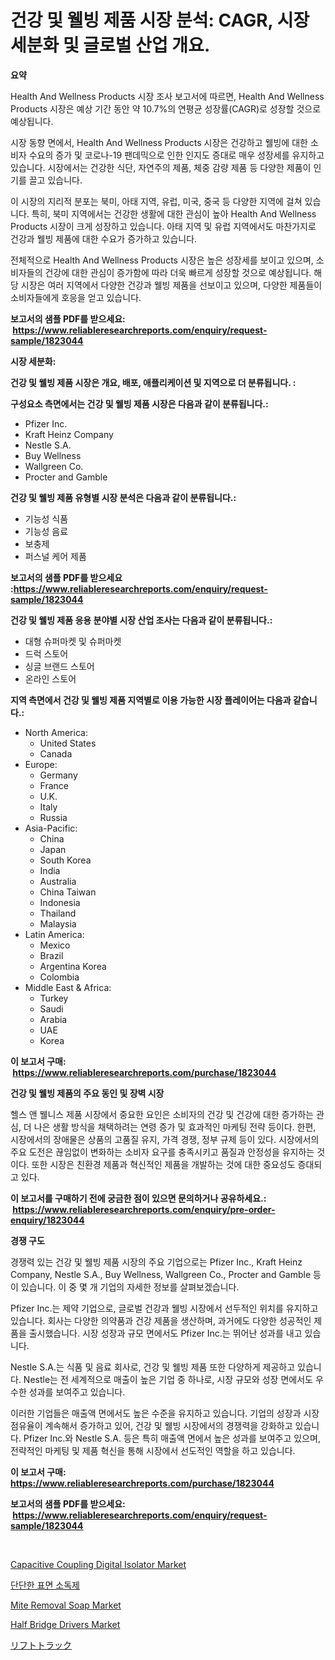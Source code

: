<p><h1>건강 및 웰빙 제품 시장 분석: CAGR, 시장 세분화 및 글로벌 산업 개요.</h1></p><p><strong>요약</strong></p>
<p><p>Health And Wellness Products 시장 조사 보고서에 따르면, Health And Wellness Products 시장은 예상 기간 동안 약 10.7%의 연평균 성장률(CAGR)로 성장할 것으로 예상됩니다.</p><p>시장 동향 면에서, Health And Wellness Products 시장은 건강하고 웰빙에 대한 소비자 수요의 증가 및 코로나-19 팬데믹으로 인한 인지도 증대로 매우 성장세를 유지하고 있습니다. 시장에서는 건강한 식단, 자연주의 제품, 체중 감량 제품 등 다양한 제품이 인기를 끌고 있습니다.</p><p>이 시장의 지리적 분포는 북미, 아태 지역, 유럽, 미국, 중국 등 다양한 지역에 걸쳐 있습니다. 특히, 북미 지역에서는 건강한 생활에 대한 관심이 높아 Health And Wellness Products 시장이 크게 성장하고 있습니다. 아태 지역 및 유럽 지역에서도 마찬가지로 건강과 웰빙 제품에 대한 수요가 증가하고 있습니다.</p><p>전체적으로 Health And Wellness Products 시장은 높은 성장세를 보이고 있으며, 소비자들의 건강에 대한 관심이 증가함에 따라 더욱 빠르게 성장할 것으로 예상됩니다. 해당 시장은 여러 지역에서 다양한 건강과 웰빙 제품을 선보이고 있으며, 다양한 제품들이 소비자들에게 호응을 얻고 있습니다.</p></p>
<p><strong>보고서의 샘플 PDF를 받으세요: &nbsp;<a href="https://www.reliableresearchreports.com/enquiry/request-sample/1823044">https://www.reliableresearchreports.com/enquiry/request-sample/1823044</a></strong></p>
<p><strong>시장 세분화:</strong></p>
<p><strong> 건강 및 웰빙 제품 시장은 개요, 배포, 애플리케이션 및 지역으로 더 분류됩니다. :</strong></p>
<p><strong>구성요소 측면에서는 건강 및 웰빙 제품 시장은 다음과 같이 분류됩니다.:</strong></p>
<p><ul><li>Pfizer Inc.</li><li>Kraft Heinz Company</li><li>Nestle S.A.</li><li>Buy Wellness</li><li>Wallgreen Co.</li><li>Procter and Gamble</li></ul></p>
<p><strong> 건강 및 웰빙 제품 유형별 시장 분석은 다음과 같이 분류됩니다.:</strong></p>
<p><ul><li>기능성 식품</li><li>기능성 음료</li><li>보충제</li><li>퍼스널 케어 제품</li></ul></p>
<p><strong>보고서의 샘플 PDF를 받으세요 :<a href="https://www.reliableresearchreports.com/enquiry/request-sample/1823044">https://www.reliableresearchreports.com/enquiry/request-sample/1823044</a></strong></p>
<p><strong> 건강 및 웰빙 제품 응용 분야별 시장 산업 조사는 다음과 같이 분류됩니다.:</strong></p>
<p><ul><li>대형 슈퍼마켓 및 슈퍼마켓</li><li>드럭 스토어</li><li>싱글 브랜드 스토어</li><li>온라인 스토어</li></ul></p>
<p><strong>지역 측면에서 건강 및 웰빙 제품 지역별로 이용 가능한 시장 플레이어는 다음과 같습니다.:</strong></p>
<p><ul>
    <li>
        North America:
        <ul>
            <li>United States</li>
            <li>Canada</li>
        </ul>
    </li>
    <li>
        Europe:
        <ul>
            <li>Germany</li>
            <li>France</li>
            <li>U.K.</li>
            <li>Italy</li>
            <li>Russia</li>
        </ul>
    </li>
    <li>
        Asia-Pacific:
        <ul>
            <li>China</li>
            <li>Japan</li>
            <li>South Korea</li>
            <li>India</li>
            <li>Australia</li>
            <li>China Taiwan</li>
            <li>Indonesia</li>
            <li>Thailand</li>
            <li>Malaysia</li>
        </ul>
    </li>
    <li>
        Latin America:
        <ul>
            <li>Mexico</li>
            <li>Brazil</li>
            <li>Argentina Korea</li>
            <li>Colombia</li>
        </ul>
    </li>
    <li>
        Middle East & Africa:
        <ul>
            <li>Turkey</li>
            <li>Saudi</li>
            <li>Arabia</li>
            <li>UAE</li>
            <li>Korea</li>
        </ul>
    </li>
    </ul></p>
<p><strong>이 보고서 구매: &nbsp;<a href="https://www.reliableresearchreports.com/purchase/1823044">https://www.reliableresearchreports.com/purchase/1823044</a></strong></p>
<p><strong>건강 및 웰빙 제품의 주요 동인 및 장벽 시장</strong></p>
<p><p>헬스 앤 웰니스 제품 시장에서 중요한 요인은 소비자의 건강 및 건강에 대한 증가하는 관심, 더 나은 생활 방식을 채택하려는 연령 증가 및 효과적인 마케팅 전략 등이다. 한편, 시장에서의 장애물은 상품의 고품질 유지, 가격 경쟁, 정부 규제 등이 있다. 시장에서의 주요 도전은 끊임없이 변화하는 소비자 요구를 충족시키고 품질과 안정성을 유지하는 것이다. 또한 시장은 친환경 제품과 혁신적인 제품을 개발하는 것에 대한 중요성도 증대되고 있다.</p></p>
<p><strong>이 보고서를 구매하기 전에 궁금한 점이 있으면 문의하거나 공유하세요.: &nbsp;<a href="https://www.reliableresearchreports.com/enquiry/pre-order-enquiry/1823044">https://www.reliableresearchreports.com/enquiry/pre-order-enquiry/1823044</a></strong></p>
<p><strong>경쟁 구도</strong></p>
<p><p>경쟁력 있는 건강 및 웰빙 제품 시장의 주요 기업으로는 Pfizer Inc., Kraft Heinz Company, Nestle S.A., Buy Wellness, Wallgreen Co., Procter and Gamble 등이 있습니다. 이 중 몇 개 기업의 자세한 정보를 살펴보겠습니다.</p><p>Pfizer Inc.는 제약 기업으로, 글로벌 건강과 웰빙 시장에서 선두적인 위치를 유지하고 있습니다. 회사는 다양한 의약품과 건강 제품을 생산하며, 과거에도 다양한 성공적인 제품을 출시했습니다. 시장 성장과 규모 면에서도 Pfizer Inc.는 뛰어난 성과를 내고 있습니다.</p><p>Nestle S.A.는 식품 및 음료 회사로, 건강 및 웰빙 제품 또한 다양하게 제공하고 있습니다. Nestle는 전 세계적으로 매출이 높은 기업 중 하나로, 시장 규모와 성장 면에서도 우수한 성과를 보여주고 있습니다.</p><p>이러한 기업들은 매출액 면에서도 높은 수준을 유지하고 있습니다. 기업의 성장과 시장 점유율이 계속해서 증가하고 있어, 건강 및 웰빙 시장에서의 경쟁력을 강화하고 있습니다. Pfizer Inc.와 Nestle S.A. 등은 특히 매출액 면에서 높은 성과를 보여주고 있으며, 전략적인 마케팅 및 제품 혁신을 통해 시장에서 선도적인 역할을 하고 있습니다.</p></p>
<p><strong>이 보고서 구매: &nbsp; <a href="https://www.reliableresearchreports.com/purchase/1823044">https://www.reliableresearchreports.com/purchase/1823044</a></strong></p>
<p><strong>보고서의 샘플 PDF를 받으세요: &nbsp;<a href="https://www.reliableresearchreports.com/enquiry/request-sample/1823044">https://www.reliableresearchreports.com/enquiry/request-sample/1823044</a></strong><strong></strong></p>
<p>&nbsp;</p>
<p><p><a href="https://issuu.com/reportprime-2/docs/capacitive-coupling-digital-isolator-market-size-2">Capacitive Coupling Digital Isolator Market</a></p><p><a href="https://github.com/vs019sa3m8x/Market-Research-Report-List-1/blob/main/37096954476.md">단단한 표면 소독제</a></p><p><a href="https://github.com/gulaimolin/Market-Research-Report-List-3/blob/main/mite-removal-soap-market.md">Mite Removal Soap Market</a></p><p><a href="https://issuu.com/reportprime-2/docs/half-bridge-drivers-market-size-203_ab8e061119d6c4">Half Bridge Drivers Market</a></p><p><a href="https://github.com/oqxogxyvqe90775/Market-Research-Report-List-1/blob/main/89637274924.md">リフトトラック</a></p></p>